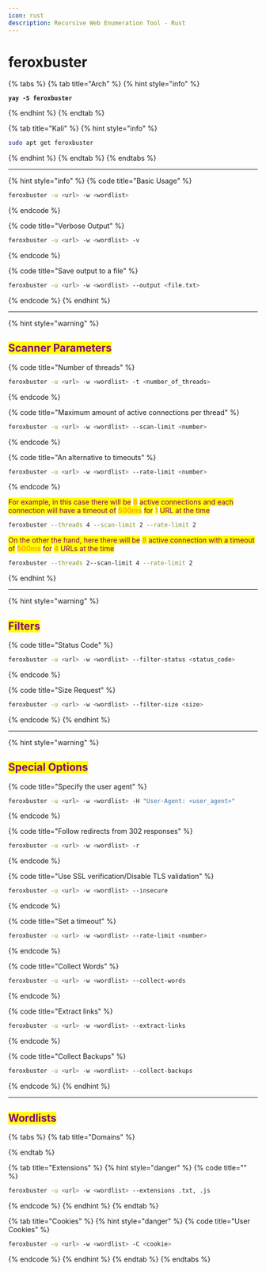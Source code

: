 ```yaml
---
icon: rust
description: Recursive Web Enumeration Tool - Rust
---
```


# feroxbuster

{% tabs %}
{% tab title="Arch" %}
{% hint style="info" %}
<pre class="language-sh" data-title="AUR repo" data-full-width="false"><code class="lang-sh"><strong>yay -S feroxbuster
</strong></code></pre>
{% endhint %}
{% endtab %}

{% tab title="Kali" %}
{% hint style="info" %}
```sh
sudo apt get feroxbuster
```
{% endhint %}
{% endtab %}
{% endtabs %}

***

{% hint style="info" %}
{% code title="Basic Usage" %}
```sh
feroxbuster -u <url> -w <wordlist>
```
{% endcode %}

{% code title="Verbose Output" %}
```sh
feroxbuster -u <url> -w <wordlist> -v
```
{% endcode %}

{% code title="Save output to a file" %}
```sh
feroxbuster -u <url> -w <wordlist> --output <file.txt>
```
{% endcode %}
{% endhint %}

***

{% hint style="warning" %}
## <mark style="color:purple;">Scanner Parameters</mark>

{% code title="Number of threads" %}
```sh
feroxbuster -u <url> -w <wordlist> -t <number_of_threads>
```
{% endcode %}

{% code title="Maximum amount of active connections per thread" %}
```sh
feroxbuster -u <url> -w <wordlist> --scan-limit <number>
```
{% endcode %}

{% code title="An alternative to timeouts" %}
```sh
feroxbuster -u <url> -w <wordlist> --rate-limit <number>
```
{% endcode %}

<mark style="color:purple;">For example, in this case there will be</mark> <mark style="color:orange;">**8**</mark> <mark style="color:purple;">active connections and each connection will have a timeout of</mark> <mark style="color:orange;">**500ms**</mark> <mark style="color:purple;">for</mark> <mark style="color:orange;">**1**</mark> <mark style="color:purple;">URL at the time</mark>

```sh
feroxbuster --threads 4 --scan-limit 2 --rate-limit 2
```

<mark style="color:purple;">On the other the hand, here there will be</mark> <mark style="color:orange;">**8**</mark> <mark style="color:purple;">active connection with a timeout of</mark> <mark style="color:orange;">**500ms**</mark> <mark style="color:purple;">for</mark> <mark style="color:orange;">**4**</mark> <mark style="color:purple;">URLs at the time</mark>

```sh
feroxbuster --threads 2--scan-limit 4 --rate-limit 2
```
{% endhint %}

***

{% hint style="warning" %}
## <mark style="color:purple;">Filters</mark>

{% code title="Status Code" %}
```sh
feroxbuster -u <url> -w <wordlist> --filter-status <status_code>
```
{% endcode %}

{% code title="Size Request" %}
```sh
feroxbuster -u <url> -w <wordlist> --filter-size <size>
```
{% endcode %}
{% endhint %}

***

{% hint style="warning" %}
## <mark style="color:purple;">Special Options</mark>

{% code title="Specify the user agent" %}
```sh
feroxbuster -u <url> -w <wordlist> -H "User-Agent: <user_agent>"
```
{% endcode %}

{% code title="Follow redirects from 302 responses" %}
```sh
feroxbuster -u <url> -w <wordlist> -r
```
{% endcode %}

{% code title="Use SSL verification/Disable TLS validation" %}
```sh
feroxbuster -u <url> -w <wordlist> --insecure
```
{% endcode %}

{% code title="Set a timeout" %}
```sh
feroxbuster -u <url> -w <wordlist> --rate-limit <number>
```
{% endcode %}

{% code title="Collect Words" %}
```sh
feroxbuster -u <url> -w <wordlist> --collect-words
```
{% endcode %}

{% code title="Extract links" %}
```bash
feroxbuster -u <url> -w <wordlist> --extract-links
```
{% endcode %}

{% code title="Collect Backups" %}
```sh
feroxbuster -u <url> -w <wordlist> --collect-backups
```
{% endcode %}
{% endhint %}

***

## <mark style="color:purple;">Wordlists</mark>

{% tabs %}
{% tab title="Domains" %}

{% endtab %}

{% tab title="Extensions" %}
{% hint style="danger" %}
{% code title="" %}
```sh
feroxbuster -u <url> -w <wordlist> --extensions .txt, .js
```
{% endcode %}
{% endhint %}
{% endtab %}

{% tab title="Cookies" %}
{% hint style="danger" %}
{% code title="User Cookies" %}
```sh
feroxbuster -u <url> -w <wordlist> -C <cookie>
```
{% endcode %}
{% endhint %}
{% endtab %}
{% endtabs %}

